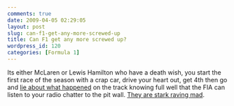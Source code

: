```yaml
---
comments: true
date: 2009-04-05 02:29:05
layout: post
slug: can-f1-get-any-more-screwed-up
title: Can F1 get any more screwed up?
wordpress_id: 120
categories: [Formula 1]
---
```


Its either McLaren or Lewis Hamilton who have a death wish, you start the first race of the season with a crap car, drive your heart out, get 4th then go and [lie about what happened](http://news.bbc.co.uk/sport2/hi/motorsport/formula_one/7978186.stm) on the track knowing full well that the FIA can listen to your radio chatter to the pit wall. [They are stark raving mad](http://www.bbc.co.uk/blogs/f1mole/2009/04/hamilton-makes-a-swift-getaway.html).
